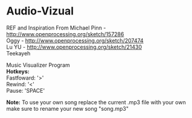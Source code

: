 # Audio-Vizual

REF and Inspiration From 
Michael Pinn - http://www.openprocessing.org/sketch/157286                                                                                 
Oggy - http://www.openprocessing.org/sketch/207474                                                                                         
Lu YU - http://www.openprocessing.org/sketch/21430                                                                                         
Teekayeh                                                                                                                                   

Music Visualizer Program                                                                                                                   
  <b>Hotkeys:</b>                                                                                                                         
    Fastfoward: '>'                                                                                                                       
    Rewind:     '<'                                                                                                                       
    Pause:      'SPACE'                                                                                                                   
                                                                                                                                           
<b>Note:</b> To use your own song replace the current .mp3 file with your own make sure to rename your new song "song.mp3"
